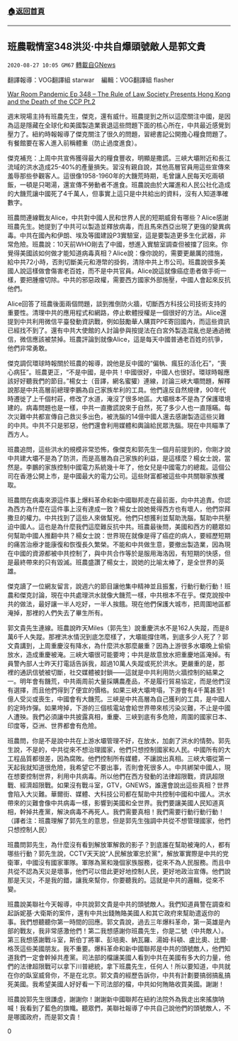 ###  [:house:返回首頁](https://github.com/ourhimalayas/txt)
---

## 班農戰情室348洪災·中共自爆頭號敵人是郭文貴
`2020-08-27 10:05 GM67` [轉載自GNews](https://gnews.org/zh-hant/320522/)

翻譯報導：VOG翻譯組 starwar    編輯：VOG翻譯組 flasher

[War Room Pandemic Ep 348 – The Rule of Law Society Presents Hong Kong and the Death of the CCP Pt.2](https://www.youtube.com/watch?v=kFkXePJWMU8)

週末現場主持有班農先生，傑克，還有威什。班農提到之所以這麼關注中國，是因為這是隱藏在全球化和美國製造業衰退這些問題下面的核心所在，中共最近感覺到壓力了。紐約時報報導了傑克關注了很久的問題，習總書記公開擔心糧食問題了。有餐館要在客人進入前稱體重（防止過度進食）。

傑克補充：上周中共宣佈獲得最大的糧食豐收，明顯是撒謊。三峽大壩附近和長江流域的洪水造成25-40%的產量損失。習沒有親自說，其他高層官員用這些宣傳來羞辱那些參觀客人。這很像1958-1960年的大饑荒時期，毛曾讓人民每天吃兩頓飯，一頓是只喝湯，還宣傳不勞動者不進食。班農說由於大躍進和人民公社化造成的大饑荒讓中國死了4千萬人，但事實上這只是中共給出的資料，沒有人知道準確數字。

班農問連線戰友Alice，中共對中國人民和世界人民的短期威脅有哪些？Alice感謝班農先生。她提到了中共可以製造並釋放病毒，而且馬來西亞出現了更強的變異病毒。中共在國內和伊朗、埃及等國建設P3實驗室，這是要製造更多生化武器，非常危險。班農說：10天前WHO剛去了中國，想進入實驗室調查但被擋了回來。你覺得美國該如何做才能知道病毒真相？Alice說：像你說的，需要更嚴厲的措施，給中共72小時，否則切斷美元和港幣的掛鉤，清除中共上市公司。班農說很多美國人說這樣做會傷害老百姓，而不是中共官員。Alice說這就像癌症患者做手術一樣，要把腫瘤切除。中共的邪惡政權，需要西方國家外部施壓，中國人會起來反抗他們。

Alice回答了班農後面兩個問題，談到推倒防火牆，切斷西方科技公司技術支持的重要性。清理中共的應用程式和網路，停止軟體授權是一個很好的方法。Alice還提到中共利用微信平臺發動資訊戰，例如鼓勵華人購買PPE寄回國內，而這些資訊已經找不到了。還有中共大使館的人討論參與按提法在白宮外製造混亂也是通過微信，微信應該被禁掉。班農評論到就像Alice，這是每天中國普通老百姓的抗爭，他們非常勇敢。

傑克調侃環球時報關於班農的報導，說他是反中國的“偏執、瘋狂的活化石”，“喪心病狂”。班農更正，“不是中國，是中共！中國很好，中國人也很好。環球時報應該好好聽我們的節目。”楊女士（音譯，網名蜜獾）連線，討論三峽大壩問題，解釋說那是中共高層前總理李鵬為自己家族牟利的工具。他們違反自然規律，90年代時遷徙了上千個村莊，修改了水道，淹沒了很多地區。大壩根本不是為了保護環境建的。病毒問題也是一樣，中共一直撒謊說來于自然，死了多少人也一直隱瞞。每次災難中共都宣傳自己救災多出色，被洗腦的14億中國人還去感謝製造這些災難的中共。中共不只是邪惡，他們還會利用媒體和輿論給民眾洗腦。現在中共瞄準了西方人。

班農追問，這些洪水的規模非常恐怖，像傑克和郭先生一個月前提到的，你剛才說中共建大壩不是為了防洪，而是高層為自己家族的利益，是這樣麼？楊女士說，當然是。李鵬的家族控制中國電力系統幾十年了，他女兒是中國電力的總裁。這個公司在香港公開上市，是中國最大的電力公司。這些財富都被這些中共關聯家族攫取。

班農問在病毒來源這件事上爆料革命和新中國聯邦走在最前面，向中共追責。你認為西方為什麼在這件事上沒有達成一致？楊女士說她覺得西方也有壞人，他們崇拜撒旦的權力。中共找到了這些人來做幫兇。他們只想獲利並幫助洗腦，幫助中共壓迫中國人。這也是為什麼我們這麼難反抗中共。班農最後問，美國和西方的聽眾如何幫助中國人推翻中共？楊女士說：世界現在就像是得了癌症的病人，要經歷短期的痛苦治療才能康復和恢復長久繁榮。不能和中共做生意，要撤出製造業，因為現在中國的資源都被中共控制了，與中共合作等於是服用海洛因，有短期的快感，但是最終帶來的只有毀滅。班農盛讚了楊女士，說她的比喻太棒了，是全世界的英雄。

傑克讀了一位網友留言，說週六的節目讓他集中精神並且振奮，行動行動行動！班農和傑克討論，現在中共處理洪水就像大饑荒一樣，中共根本不在乎。傑克說按中共的做法，最好讓一半人吃好，一半人挨餓。現在他們保護大城市，把周圍地區都淹掉，那裡的人們失去了畢生所有。

郭文貴先生連線。班農說昨天Miles（郭先生）說重慶洪水不是162人失蹤，而是8萬6千人失蹤。那裡洪水情況到底怎麼樣了，大壩能撐住嗎，到底多少人死了？郭文貴講到，上周重慶沒有降水，為什麼洪水那麼嚴重？因為上游很多水壩晚上偷偷放水，造成重慶被淹。三峽大壩很可能要垮；中共是故意放水把重慶地區淹掉。有員警內部人士昨天打電話告訴我，超過10萬人失蹤或死於洪水。更嚴重的是，那裡的通訊信號被切斷，社交媒體被封鎖——這就是中共利用防火牆控制的結果之一。明年會有饑荒，中共兩周前大量採購農產品，不是履行貿易協定，而是他們沒有選擇，而且他們得到了便宜的價格。如果三峽大壩垮塌，下游會有4千萬甚至1億人受災或喪生，中國會有大饑荒。三峽是中共高層為自己獲利的工具，是中國人的定時炸彈。如果垮掉，下游的三個核電站會給世界帶來核污染災難，不止是中國人遭殃。我們必須讓中共披露真相，重慶、三峽到底有多危險，周圍的國家日本、印度等，亞洲、世界都會有危險。

班農問，你是不是說中共在上游水壩管理不好，在放水，加劇了洪水的情勢。郭先生說，不是的，中共從來不想治理國家，他們只想控制國家和人民。中國所有的大工程品質都很差，因為腐敗。他們控制所有媒體，不讓說出真相。三峽大壩從第一天起我就知道很危險，我希望它不要出事，否則會死很多人。中共綁架中國人，現在想要控制世界，利用中共病毒。所以他們在西方發動的法律超限戰，資訊超限戰、經濟超限戰。如果沒有戰斗室，GTV，GNEWS，誰還會說出這些真相？世界會陷入大災難。華爾街、媒體、大科技公司都在幫助中共控制中國和中國人。洪水帶來的災難會像中共病毒一樣，影響到美國和全世界。我們要讓美國人民知道真相，幹掉共產黨，解決病毒不再死人。我們需要真相！我們需要行動行動行動！（譯者注：班農理解了郭先生的意思，但是郭先生強調中共從不想管理國家，他們只想控制人民）

班農問郭先生，為什麼沒有看到解放軍解救的影子？到底誰在幫助被淹的人，都有哪些行動？郭先生說，CCTV天天說“人民解放軍忠於黨”，解放軍實際是中共的党衛軍，中國沒有國家軍隊。軍隊為黨和幾個家族服務，從來不為人民服務。而且中共從不認為天災是壞事，他們可以借此更好地控制人民，更好地政治宣傳。他們說那是天災，不是我的錯，讓我來幫你，你要聽我的。這就是中共的邏輯，從來不變。

班農說美聯社今天報導，中共說郭文貴是中共的頭號敵人。我們知道員警在調查和起訴妮基·大衛斯的案件，還有中共出錢賄賂美國人和其它政府來幫助遣返你的事。我們想聽聽你第一時間的回應。郭文貴說，過去三年爆料革命，第一英雄是內部的戰友，我非常感激他們！第二我想感謝你班農先生，你是二號（中共敵人）。第三我想感謝戰斗室，斯伯丁將軍、彭培奧、納瓦羅、湯姆·科頓、盧比奧、比爾·格茨這些美國朋友。我不重要。爆料革命和新中國聯邦是中共的頭號敵人，他們知道我們一定會幹掉共產黨。司法部的檔讓美國人看到中共在美國有多大的力量，他們的法律超限戰可以拿下川普總統，拿下班農先生，任何人！所以要知道，中共就在你的臥室威脅你，不是在北京。郭文貴的經歷告訴你，中共有計劃要搞弱搞亂搞死美國。我希望美國人好好看一下司法部的檔，中共如何賄賂收買美國。謝謝！

班農說郭先生很謙虛，謝謝你！謝謝新中國聯邦在紐約法院外為我走出來搖旗呐喊！我看到了藍色的旗幟。聽眾們，美聯社報導了中共自己說他們的頭號敵人，不是哪國政府，而是郭文貴！

0
